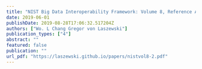 ```yaml
---
title: "NIST Big Data Interoperability Framework: Volume 8, Reference Architecture Interfaces"
date: 2019-06-01
publishDate: 2019-08-28T17:06:32.517204Z
authors: ["Wo. L Chang Gregor von Laszewski"]
publication_types: ["4"]
abstract: ""
featured: false
publication: ""
url_pdf: "https://laszewski.github.io/papers/nistvol8-2.pdf"
---
```


